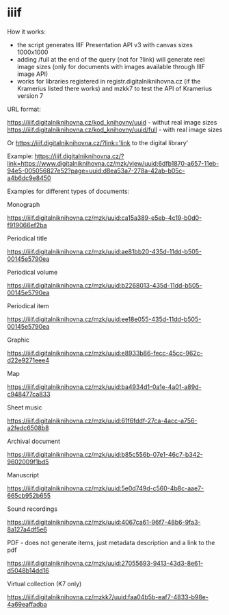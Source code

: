 # iiif

How it works:
- the script generates IIIF Presentation API v3 with canvas sizes 1000x1000
- adding /full at the end of the query (not for ?link) will generate reel image sizes (only for documents with images available through IIIF image API)
- works for libraries registered in registr.digitalniknihovna.cz (if the Kramerius listed there works) and mzkk7 to test the API of Kramerius version 7

URL format:

https://iiif.digitalniknihovna.cz/kod_knihovny/uuid - withut real image sizes
https://iiif.digitalniknihovna.cz/kod_knihovny/uuid/full - with real image sizes

Or
https://iiif.digitalniknihovna.cz/?link='link to the digital library'

Example:
https://iiif.digitalniknihovna.cz/?link=https://www.digitalniknihovna.cz/mzk/view/uuid:6dfb1870-a657-11eb-94e5-005056827e52?page=uuid:d8ea53a7-278a-42ab-b05c-a4b6dc9e8450

Examples for different types of documents: 

Monograph

https://iiif.digitalniknihovna.cz/mzk/uuid:ca15a389-e5eb-4c19-b0d0-f919066ef2ba

Periodical title

https://iiif.digitalniknihovna.cz/mzk/uuid:ae81bb20-435d-11dd-b505-00145e5790ea


Periodical volume

https://iiif.digitalniknihovna.cz/mzk/uuid:b2268013-435d-11dd-b505-00145e5790ea

Periodical item

https://iiif.digitalniknihovna.cz/mzk/uuid:ee18e055-435d-11dd-b505-00145e5790ea

Graphic

https://iiif.digitalniknihovna.cz/mzk/uuid:e8933b86-fecc-45cc-962c-d22e9271eee4

Map

https://iiif.digitalniknihovna.cz/mzk/uuid:ba4934d1-0a1e-4a01-a89d-c948477ca833

Sheet music

https://iiif.digitalniknihovna.cz/mzk/uuid:61f6fddf-27ca-4acc-a756-a2fedc6508b8

Archival document

https://iiif.digitalniknihovna.cz/mzk/uuid:b85c556b-07e1-46c7-b342-9602009f1bd5

Manuscript

https://iiif.digitalniknihovna.cz/mzk/uuid:5e0d749d-c560-4b8c-aae7-665cb952b655

Sound recordings

https://iiif.digitalniknihovna.cz/mzk/uuid:4067ca61-96f7-48b6-9fa3-8a127a4df5e6

PDF - does not generate items, just metadata description and a link to the pdf

https://iiif.digitalniknihovna.cz/mzk/uuid:27055693-9413-43d3-8e61-d5048b14dd16

Virtual collection (K7 only)

https://iiif.digitalniknihovna.cz/mzkk7/uuid:faa04b5b-eaf7-4833-b98e-4a69eaffadba
